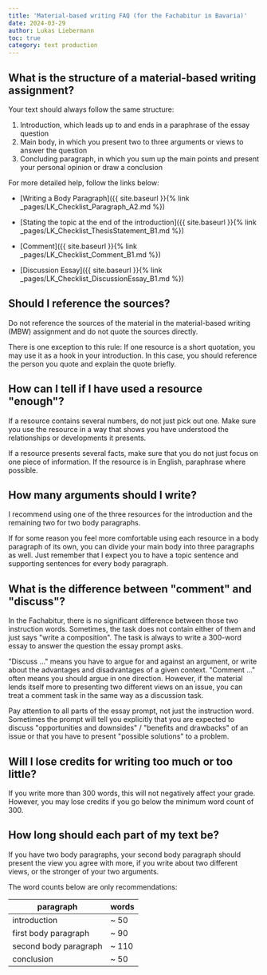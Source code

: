 ```yaml
---
title: 'Material-based writing FAQ (for the Fachabitur in Bavaria)'
date: 2024-03-29
author: Lukas Liebermann
toc: true
category: text production
---
```


## What is the structure of a material-based writing assignment?

Your text should always follow the same structure:

1. Introduction, which leads up to and ends in a paraphrase of the essay
   question
2. Main body, in which you present two to three arguments or views to answer
   the question
3. Concluding paragraph, in which you sum up the main points and present your
   personal opinion or draw a conclusion

For more detailed help, follow the links below:

- [Writing a Body Paragraph]({{ site.baseurl }}{% link
  _pages/LK_Checklist_Paragraph_A2.md %})

- [Stating the topic at the end of the introduction]({{ site.baseurl }}{% link
  _pages/LK_Checklist_ThesisStatement_B1.md %})

- [Comment]({{ site.baseurl }}{% link _pages/LK_Checklist_Comment_B1.md %})

- [Discussion Essay]({{ site.baseurl }}{% link
  _pages/LK_Checklist_DiscussionEssay_B1.md %})

## Should I reference the sources?

Do not reference the sources of the material in the material-based writing
(MBW) assignment and do not quote the sources directly.

There is one exception to this rule: If one resource is a short
quotation, you may use it as a hook in your introduction. In this
case, you should reference the person you quote and explain the
quote briefly.

## How can I tell if I have used a resource "enough"?

If a resource contains several numbers, do not just pick out one. Make sure you
use the resource in a way that shows you have understood the relationships or
developments it presents.

If a resource presents several facts, make sure that you do not just focus on
one piece of information. If the resource is in English, paraphrase where
possible.

## How many arguments should I write?

I recommend using one of the three resources for the introduction and the
remaining two for two body paragraphs.

If for some reason you feel more comfortable using each resource in a body
paragraph of its own, you can divide your main body into three paragraphs as
well. Just remember that I expect you to have a topic sentence and supporting
sentences for every body paragraph.

## What is the difference between "comment" and "discuss"?

In the Fachabitur, there is no significant difference between those two
instruction words. Sometimes, the task does not contain either of them and just
says "write a composition". The task is always to write a 300-word essay to
answer the question the essay prompt asks.

"Discuss ..." means you have to argue for and against an argument, or write
about the advantages and disadvantages of a given context. "Comment ..." often
means you should argue in one direction. However, if the material lends itself
more to presenting two different views on an issue, you can treat a comment
task in the same way as a discussion task.

Pay attention to all parts of the essay prompt, not just the instruction word.
Sometimes the prompt will tell you explicitly that you are expected to discuss
"opportunities and downsides" / "benefits and drawbacks" of an issue or that
you have to present "possible solutions" to a problem.

## Will I lose credits for writing too much or too little?

If you write more than 300 words, this will not negatively affect your grade.
However, you may lose credits if you go below the minimum word count of 300.

## How long should each part of my text be?

If you have two body paragraphs, your second body paragraph should present the
view you agree with more, if you write about two different views, or the
stronger of your two arguments.

The word counts below are only recommendations:

| paragraph             | words |
|-----------------------|-------|
| introduction          | ~ 50  |
| first body paragraph  | ~ 90  |
| second body paragraph | ~ 110 |
| conclusion            | ~ 50  |
